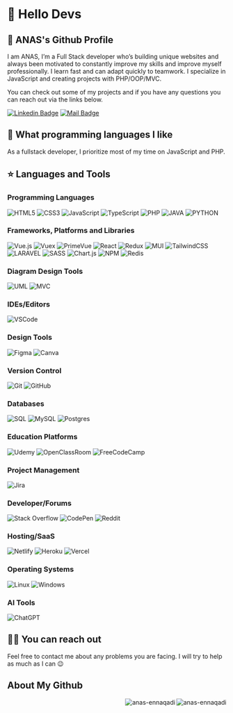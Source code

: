 # 🚀 Hello Devs

## 🍊 ANAS's Github Profile

I am ANAS, I’m a Full Stack developer who’s building unique websites and always been motivated to constantly improve my skills and improve myself professionally. I learn fast and can adapt quickly to teamwork. I specialize in JavaScript and creating projects with PHP/OOP/MVC.

You can check out some of my projects and if you have any questions you can reach out via the links below.

[![Linkedin Badge](https://img.shields.io/badge/linkedin-%230077B5.svg?&style=for-the-badge&logo=linkedin&logoColor=white)](https://www.linkedin.com/in/anas-en-naqadi-5800b722b/)
[![Mail Badge](https://img.shields.io/badge/email-c14438?style=for-the-badge&logo=Gmail&logoColor=white&link=mailto:anas.ennaqadi0@gmail.com)](mailto:anas.ennaqadi0@gmail.com)


## 💫 What programming languages I like

As a fullstack developer, I prioritize most of my time on JavaScript and PHP.

## ⭐️ Languages and Tools

### Programming Languages

![HTML5](https://img.shields.io/badge/html5-%23E34F26.svg?style=for-the-badge&logo=html5&logoColor=white)
![CSS3](https://img.shields.io/badge/css3-%231572B6.svg?style=for-the-badge&logo=css3&logoColor=white)
![JavaScript](https://img.shields.io/badge/JavaScript-323330?style=for-the-badge&logo=javascript&logoColor=F7DF1E)
![TypeScript](https://img.shields.io/badge/typescript-%23007ACC.svg?style=for-the-badge&logo=typescript&logoColor=white)
![PHP](https://img.shields.io/badge/PHP-777BB4?style=for-the-badge&logo=php&logoColor=white)
![JAVA](https://img.shields.io/badge/Java-ED8B00?style=for-the-badge&logo=openjdk&logoColor=white)
![PYTHON](https://img.shields.io/badge/Python-3776AB?style=for-the-badge&logo=python&logoColor=white)

### Frameworks, Platforms and Libraries

![Vue.js](https://img.shields.io/badge/Vue.js-4FC08D?style=for-the-badge&logo=vue.js&logoColor=35495E)
![Vuex](https://img.shields.io/badge/Vuex-35495E?style=for-the-badge&logo=vue.js&logoColor=4FC08D)
![PrimeVue](https://img.shields.io/badge/PrimeVue-35495E?style=for-the-badge&logo=primevue&logoColor=4FC08D)
![React](https://img.shields.io/badge/react-%2320232a.svg?style=for-the-badge&logo=react&logoColor=%2361DAFB)
![Redux](https://img.shields.io/badge/redux-%23593d88.svg?style=for-the-badge&logo=redux&logoColor=white)
![MUI](https://img.shields.io/badge/MUI-%230081CB.svg?style=for-the-badge&logo=mui&logoColor=white)
![TailwindCSS](https://img.shields.io/badge/tailwindcss-%2338B2AC.svg?style=for-the-badge&logo=tailwind-css&logoColor=white)
![LARAVEL](https://img.shields.io/badge/LARAVEL-%23E34F26?style=for-the-badge&logo=laravel&logoColor=white)
![SASS](https://img.shields.io/badge/SASS-hotpink.svg?style=for-the-badge&logo=SASS&logoColor=white)
![Chart.js](https://img.shields.io/badge/chart.js-lightgrey.svg?style=for-the-badge&logo=chart.js&logoColor=yellow)
![NPM](https://img.shields.io/badge/NPM-%23CB3837.svg?style=for-the-badge&logo=npm&logoColor=white)
![Redis](https://img.shields.io/badge/redis-%23DD0031.svg?style=for-the-badge&logo=redis&logoColor=white)

### Diagram Design Tools

![UML](https://img.shields.io/badge/UML-red.svg?style=for-the-badge&logo=UML&logoColor=white)
![MVC](https://img.shields.io/badge/MVC-lightgrey.svg?style=for-the-badge&logo=MVC&logoColor=white)

### IDEs/Editors

![VSCode](https://img.shields.io/badge/VSCode-007ACC?style=for-the-badge&logo=visual-studio-code&logoColor=white)

### Design Tools

![Figma](https://img.shields.io/badge/figma-orange?style=for-the-badge&logo=figma&logoColor=white)
![Canva](https://img.shields.io/badge/Canva-%2300C4CC.svg?style=for-the-badge&logo=Canva&logoColor=white)

### Version Control

![Git](https://img.shields.io/badge/-Git-black?style=for-the-badge&logo=git)
![GitHub](https://img.shields.io/badge/-GitHub-black?style=for-the-badge&logo=github)

### Databases

![SQL](https://img.shields.io/badge/SQL-000000?style=for-the-badge&logo=sql&logoColor=white)
![MySQL](https://img.shields.io/badge/mysql-4479A1.svg?style=for-the-badge&logo=mysql&logoColor=white)
![Postgres](https://img.shields.io/badge/postgres-%23316192.svg?style=for-the-badge&logo=postgresql&logoColor=white)

### Education Platforms

![Udemy](https://img.shields.io/badge/Udemy-%23EA5252.svg?style=for-the-badge&logo=Udemy&logoColor=white)
![OpenClassRoom](https://img.shields.io/badge/Openclassrooms-3DDC84?style=for-the-badge&logo=Openclassrooms&logoColor=white&color=purple)
![FreeCodeCamp](https://img.shields.io/badge/Freecodecamp-%23123.svg?&style=for-the-badge&logo=freecodecamp&logoColor=green)

### Project Management

![Jira](https://img.shields.io/badge/jira-%230A0FFF.svg?style=for-the-badge&logo=jira&logoColor=white)

### Developer/Forums

![Stack Overflow](https://img.shields.io/badge/-Stackoverflow-FE7A16?style=for-the-badge&logo=stack-overflow&logoColor=white)
![CodePen](https://img.shields.io/badge/Codepen-000000?style=for-the-badge&logo=codepen&logoColor=white)
![Reddit](https://img.shields.io/badge/Reddit-FF4500?style=for-the-badge&logo=reddit&logoColor=white)

### Hosting/SaaS

![Netlify](https://img.shields.io/badge/netlify-%23000000.svg?style=for-the-badge&logo=netlify&logoColor=#00C7B7)
![Heroku](https://img.shields.io/badge/Heroku-430098?style=for-the-badge&logo=heroku&logoColor=white)
![Vercel](https://img.shields.io/badge/vercel-%23000000.svg?style=for-the-badge&logo=vercel&logoColor=white)

### Operating Systems

![Linux](https://img.shields.io/badge/Linux-FCC624?style=for-the-badge&logo=linux&logoColor=black)
![Windows](https://img.shields.io/badge/Windows-0078D6?style=for-the-badge&logo=windows&logoColor=white)

### AI Tools

![ChatGPT](https://img.shields.io/badge/chatGPT-74aa9c?style=for-the-badge&logo=openai&logoColor=white)

## 🤙🏻 You can reach out

Feel free to contact me about any problems you are facing. I will try to help as much as I can 😉

## About My Github

<img align="right" src="https://github-readme-stats.vercel.app/api/top-langs/?username=anas-en-naqadi&theme=blue-green" alt="anas-ennaqadi" />
<img align="right" src="https://github-readme-stats.vercel.app/api?username=anas-en-naqadi&theme=blue-green" alt="anas-ennaqadi" />


